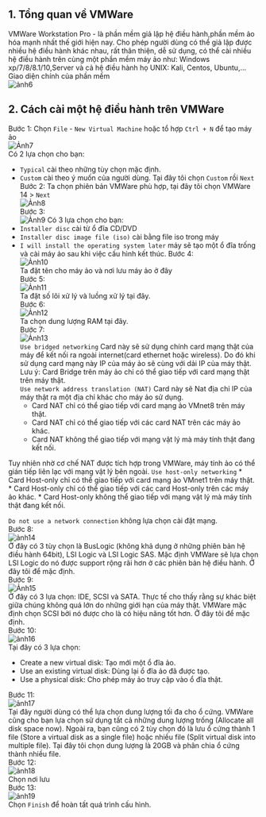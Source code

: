## 1. Tổng quan về VMWare
VMWare Workstation Pro - là phần mềm giả lập hệ điều hành,phần mềm ảo hóa mạnh nhất thế giới hiện nay. Cho phép người dùng có thể giả lập được nhiều hệ điều hành khác nhau, rất thân thiện, dễ sử dụng, có thể cài nhiều hệ điều hành trên cùng một phần mềm máy ảo như: Windows xp/7/8/8.1/10,Server và cả hệ điều hành họ UNIX: Kali, Centos, Ubuntu,...  
Giao diện chính của phần mềm  
![ảnh6]()  
## 2. Cách cài một hệ điều hành trên VMWare
Bước 1: Chọn `File` - `New Virtual Machine` hoặc tổ hợp `Ctrl + N` để tạo máy ảo  
![Ảnh7]()  
Có 2 lựa chọn cho bạn: 
* `Typical` cài theo những tùy chọn mặc định.
* `Custom` cài theo ý muốn của người dùng.
Tại đây tôi chọn `Custom` rồi `Next`  
Bước 2: Ta chọn phiên bản VMWare phù hợp, tại đây tôi chọn VMWare 14 > `Next`  
![Ảnh8]()  
Bước 3:    
![Ảnh9]()
Có 3 lựa chọn cho bạn:  
* `Installer disc` cài từ ổ đĩa CD/DVD  
* `Installer disc image file (iso)` cài bằng file iso trong máy  
* `I will install the operating system later` máy sẽ tạo một ổ đĩa trống và cài máy ảo sau khi việc cấu hình kết thúc.
Bước 4:  
![Ảnh10]()  
Ta đặt tên cho máy ảo và nơi lưu máy ảo ở đây  
Bước 5:  
![Ảnh11]()  
Ta đặt số lõi xử lý và luồng xử lý tại đây.  
Bước 6:  
![Ảnh12]()  
Ta chọn dung lượng RAM tại đây.  
Bước 7:  
![Ảnh13]()  
`Use bridged networking` Card này sẽ sử dụng chính card mạng thật của máy để kết nối ra ngoài internet(card ethernet hoặc wireless). Do đó khi sử dụng card mạng này IP của máy ảo sẽ cùng với dải IP của máy thật. Lưu ý: Card Bridge trên máy ảo chỉ có thể giao tiếp với card mạng thật trên máy thật.  
`Use network address translation (NAT)` Card này sẽ Nat địa chỉ IP của máy thật ra một địa chỉ khác cho máy ảo sử dụng.
    * Card NAT chỉ có thể giao tiếp với card mạng ảo VMnet8 trên máy thật.
    * Card NAT chỉ có thể giao tiếp với các card NAT trên các máy ảo khác.
    * Card NAT không thể giao tiếp với mạng vật lý mà máy tính thật đang kết nối.  

Tuy nhiên nhờ cơ chế NAT được tích hợp trong VMWare, máy tính ảo có thể gián tiếp liên lạc với mạng vật lý bên ngoài.
`Use host-only networking` 
    * Card Host-only chỉ có thể giao tiếp với card mạng ảo VMnet1 trên máy thật.
    * Card Host-only chỉ có thể giao tiếp với các card Host-only trên các máy ảo khác.
    * Card Host-only không thể giao tiếp với mạng vật lý mà máy tính thật đang kết nối.  

`Do not use a network connection` không lựa chọn cài đặt mạng.  
Bước 8:  
![ảnh14]()  
Ở đây có 3 tùy chọn là BusLogic (không khả dụng ở những phiên bản hệ điều hành 64bit), LSI Logic và LSI Logic SAS. Mặc định VMWare sẽ lựa chọn LSI Logic do nó được support rộng rãi hơn ở các phiên bản hệ điều hành. Ở đây tôi để mặc định.  
Bước 9:  
![Ảnh15]()  
Ở đây có 3 lựa chọn: IDE, SCSI và SATA. Thực tế cho thấy rằng sự khác biệt giữa chúng không quá lớn do những giới hạn của máy thật. VMWare mặc định chọn SCSI bởi nó được cho là có hiệu năng tốt hơn. Ở đây tôi để mặc định.  
Bước 10:  
![ảnh16]()  
Tại đây có 3 lựa chọn:
* Create a new virtual disk: Tạo mới một ổ đĩa ảo.
* Use an existing virtual disk: Dùng lại ổ đĩa ảo đã được tạo.
* Use a physical disk: Cho phép máy ảo truy cập vào ổ đĩa thật.  

Bước 11:  
![ảnh17]()  
Tại đây người dùng có thể lựa chọn dung lượng tối đa cho ổ cứng. VMWare cũng cho bạn lựa chọn sử dụng tất cả những dung lượng trống (Allocate all disk space now). Ngoài ra, bạn cũng có 2 tùy chọn đó là lưu ổ cứng thành 1 file (Store a virtual disk as a single file) hoặc nhiều file (Split virtual disk into multiple file). Tại đây tôi chọn dung lượng là 20GB và phân chia ổ cứng thành nhiều file.  
Bước 12:  
![ảnh18]()  
Chọn nơi lưu  
Bước 13:  
![ảnh19]()  
Chọn `Finish` để hoàn tất quá trình cấu hình.
